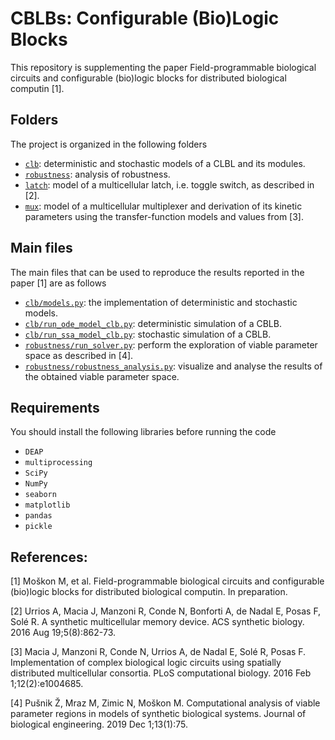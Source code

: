 # CBLBs: Configurable (Bio)Logic Blocks

This repository is supplementing the paper Field-programmable biological circuits and configurable (bio)logic blocks for distributed biological computin [1]. 

## Folders
The project is organized in the following folders
* [```clb```](/clb/): deterministic and stochastic models of a CLBL and its modules.
* [```robustness```](/robustness/): analysis of robustness.
* [```latch```](/latch/): model of a multicellular latch, i.e. toggle switch, as described in [2].
* [```mux```](/mux/): model of a multicellular multiplexer and derivation of its kinetic parameters using the transfer-function models and values from [3].


## Main files
The main files that can be used to reproduce the results reported in the paper [1] are as follows
* [```clb/models.py```](/clb/models.py): the implementation of deterministic and stochastic models.
* [```clb/run_ode_model_clb.py```](/clb/run_ode_model_clb.py): deterministic simulation of a CBLB.
* [```clb/run_ssa_model_clb.py```](/clb/run_ssa_model_clb.py): stochastic simulation of a CBLB.
* [```robustness/run_solver.py```](/robustness/run_solver.py): perform the exploration of viable parameter space as described in [4].
* [```robustness/robustness_analysis.py```](/robustness/robustness_analysis.py): visualize and analyse the results of the obtained viable parameter space.

## Requirements
You should install the following libraries before running the code 
* `DEAP`
* `multiprocessing`
* `SciPy`
* `NumPy`
* `seaborn`
* `matplotlib`
* `pandas`
* `pickle`

## References:

[1] Moškon M, et al. Field-programmable biological circuits and configurable (bio)logic blocks for distributed biological computin. In preparation.

[2] Urrios A, Macia J, Manzoni R, Conde N, Bonforti A, de Nadal E, Posas F, Solé R. A synthetic multicellular memory device. ACS synthetic biology. 2016 Aug 19;5(8):862-73.

[3] Macia J, Manzoni R, Conde N, Urrios A, de Nadal E, Solé R, Posas F. Implementation of complex biological logic circuits using spatially distributed multicellular consortia. PLoS computational biology. 2016 Feb 1;12(2):e1004685.

[4] Pušnik Ž, Mraz M, Zimic N, Moškon M. Computational analysis of viable parameter regions in models of synthetic biological systems. Journal of biological engineering. 2019 Dec 1;13(1):75.